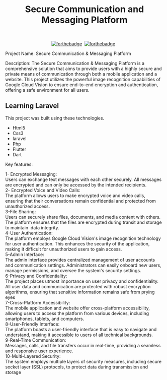 <h1 align="center">
 Secure Communication and Messaging Platform
</h1>
<div align="center">
 
</div>

<br/>

<center>


[![forthebadge](https://forthebadge.com/images/badges/built-by-developers.svg)](https://forthebadge.com)&nbsp;
[![forthebadge](https://forthebadge.com/images/badges/ctrl-c-ctrl-v.svg)](https://forthebadge.com) &nbsp;
</center>
Project Name: Secure Communication & Messaging Platform

Description: The Secure Communication & Messaging Platform is a comprehensive solution that aims to provide users with a highly secure and private means of communication through both a mobile application and a website. This project utilizes the powerful image recognition capabilities of Google Cloud Vision to ensure end-to-end encryption and authentication, offering a safe environment for all users.
## Learning Laravel

This project was built using these technologies.

- Html5
- Css3
- laravel
- Php
- Flutter
- Dart

Key features:

1-   Encrypted Messaging:<br />
Users can exchange text messages with each other securely. All messages are encrypted and can only be accessed by the intended recipients.<br />
2-   Encrypted Voice and Video Calls:<br />
The platform allows users to make encrypted voice and video calls, ensuring that their conversations remain confidential and protected from unauthorized access.<br />
3-File Sharing:<br />
Users can securely share files, documents, and media content with others. The platform ensures that the files are encrypted during transit and storage to maintain&nbsp; data integrity.<br />
4-User Authentication:<br />
The platform employs Google Cloud Vision's image recognition technology for user authentication. This enhances the security of the application, making it difficult for unauthorized users to gain access.<br />
5-Admin Interface:<br />
The admin interface provides centralized management of user accounts and communication settings. Administrators can easily onboard new users, manage permissions, and oversee the system's security settings.<br />
6-Privacy and Confidentiality:<br />
The project places utmost importance on user privacy and confidentiality. All user data and communication are protected with robust encryption algorithms, ensuring that sensitive information remains safe from prying eyes<br />
7-Cross-Platform Accessibility:<br />
The mobile application and website offer cross-platform accessibility, allowing users to access the platform from various devices, including smartphones, tablets, and computers.<br />
8-User-Friendly Interface:<br />
The platform boasts a user-friendly interface that is easy to navigate and understand, making it accessible to users of all technical backgrounds.<br />
9-Real-Time Communication: <br />
Messages, calls, and file transfers occur in real-time, providing a seamless and responsive user experience.<br />
10-Multi-Layered Security:<br />
The system employs multiple layers of security measures, including secure socket layer (SSL) protocols, to protect data during transmission and storage<br />







